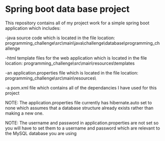 # Spring boot data base project
This repository contains all of my project work for a simple spring boot application which includes:  

-java source code which is located 
in the file location: programming_challenge\src\main\java\challenge\database\programming_challenge

-html template files for the web application which is 
located in the file location: programming_challenge\src\main\resources\templates

-an application.properties file which is located in
the file location: programming_challenge\src\main\resources\

-a pom.xml file which contains all of the dependancies I have used for this project

NOTE: The application.properties file currently has hibernate.auto set to none which assumes that a database structure already exists rather than making
a new one.

NOTE: The username and password in application.properties are not set so you will have to set them to a username and password which are relevant to the MySQL database you are using
